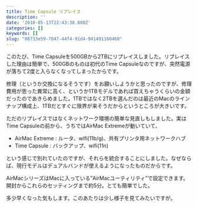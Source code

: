 ```yaml
---
title: Time Capsule リプレイス
description: ''
date: '2010-05-13T22:43:38.000Z'
categories: []
keywords: []
slug: "08733e59-7047-44f4-91d4-941491160460"
---
```

このたび、Time Capsuleを500GBから2TBにリプレイスしました。リプレイスした理由は簡単で、500GBのものは初代のTime Capsuleなのですが、突然電源が落ちて2度と入らなくなってしまったからです。

修理（というか交換になるそうです）をお願いしようかと思ったのですが、修理費用が思った異常に高く、というか1TBモデルであれば買えちゃうくらいの金額だったのであきらめました。1TBではなく2TBを選んだのは最近のMacのラインナップ構成上、1TBだとすぐに限界が来そうだからというところが大きいです。

ただのリプレイスではなくネットワーク環境の簡単な見直しもしました。実はTime Capsuleの前から、うちではAirMac Extremeが動いていて、

*   AirMac Extreme : ルータ、wifi(11b/g)、共有プリンタ用ネットワークハブ
*   Time Capsule : バックアップ、wifi(11n)

という感じで別れていたのですが、それらを統合することにしました。なぜならば、現行モデルはデュアルバンドが使えるようになったものだからです。

AirMacシリーズはMacに入っている”AirMacユーティリティ”で設定できます。開封からこれらのセッティングまで約5分。とても簡単でした。

多少早くなった気もします。このあたりは少し様子を見てみたいですが。